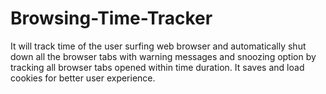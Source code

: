 # Browsing-Time-Tracker
It will track time of the user surfing web browser and automatically shut down all the browser tabs with warning messages and snoozing option by tracking all browser tabs opened within time duration. It saves and load cookies for better user experience.
